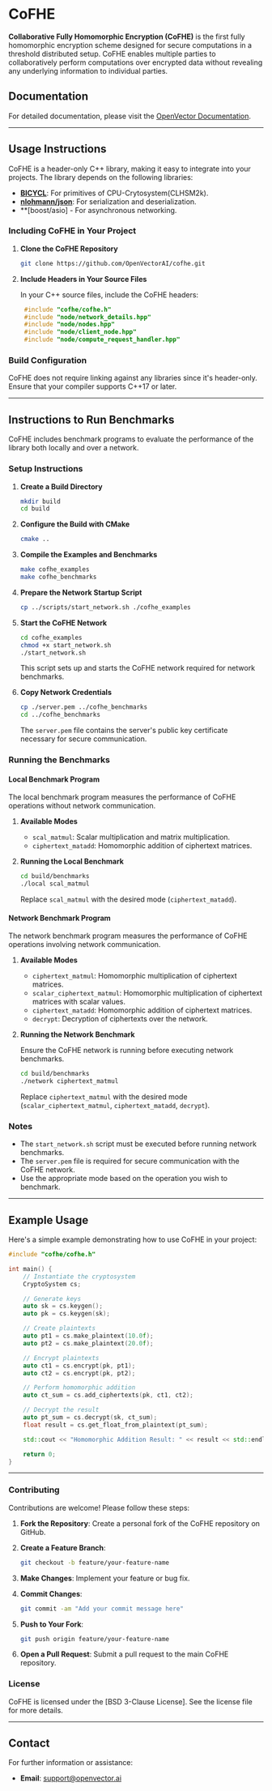 # CoFHE

**Collaborative Fully Homomorphic Encryption (CoFHE)** is the first fully homomorphic encryption scheme designed for secure computations in a threshold distributed setup. CoFHE enables multiple parties to collaboratively perform computations over encrypted data without revealing any underlying information to individual parties.

## Documentation

For detailed documentation, please visit the [OpenVector Documentation](https://openvector.gitbook.io/openvector/).

---

## Usage Instructions

CoFHE is a header-only C++ library, making it easy to integrate into your projects. The library depends on the following libraries:

- **[BICYCL](https://github.com/OpenVectorAI/bicycl)**: For primitives of CPU-Crytosystem(CLHSM2k).
- **[nlohmann/json](https://github.com/nlohmann/json)**: For serialization and deserialization.
- **[boost/asio] - For asynchronous networking.

### Including CoFHE in Your Project

1. **Clone the CoFHE Repository**

   ```bash
   git clone https://github.com/OpenVectorAI/cofhe.git
   ```

2. **Include Headers in Your Source Files**

   In your C++ source files, include the CoFHE headers:

   ```cpp
    #include "cofhe/cofhe.h"
    #include "node/network_details.hpp"
    #include "node/nodes.hpp"
    #include "node/client_node.hpp"
    #include "node/compute_request_handler.hpp"
   ```

### Build Configuration

CoFHE does not require linking against any libraries since it's header-only. Ensure that your compiler supports C++17 or later.

---

## Instructions to Run Benchmarks

CoFHE includes benchmark programs to evaluate the performance of the library both locally and over a network.

### Setup Instructions

1. **Create a Build Directory**

   ```bash
   mkdir build
   cd build
   ```

2. **Configure the Build with CMake**

   ```bash
   cmake ..
   ```

3. **Compile the Examples and Benchmarks**

   ```bash
   make cofhe_examples
   make cofhe_benchmarks
   ```

4. **Prepare the Network Startup Script**

   ```bash
   cp ../scripts/start_network.sh ./cofhe_examples
   ```

5. **Start the CoFHE Network**

   ```bash
   cd cofhe_examples
   chmod +x start_network.sh
   ./start_network.sh
   ```

   This script sets up and starts the CoFHE network required for network benchmarks.

6. **Copy Network Credentials**

   ```bash
   cp ./server.pem ../cofhe_benchmarks
   cd ../cofhe_benchmarks
   ```

   The `server.pem` file contains the server's public key certificate necessary for secure communication.

### Running the Benchmarks

#### Local Benchmark Program

The local benchmark program measures the performance of CoFHE operations without network communication.

1. **Available Modes**

   - `scal_matmul`: Scalar multiplication and matrix multiplication.
   - `ciphertext_matadd`: Homomorphic addition of ciphertext matrices.

2. **Running the Local Benchmark**

   ```bash
   cd build/benchmarks
   ./local scal_matmul
   ```

   Replace `scal_matmul` with the desired mode (`ciphertext_matadd`).

#### Network Benchmark Program

The network benchmark program measures the performance of CoFHE operations involving network communication.

1. **Available Modes**

   - `ciphertext_matmul`: Homomorphic multiplication of ciphertext matrices.
   - `scalar_ciphertext_matmul`: Homomorphic multiplication of ciphertext matrices with scalar values.
   - `ciphertext_matadd`: Homomorphic addition of ciphertext matrices.
   - `decrypt`: Decryption of ciphertexts over the network.

2. **Running the Network Benchmark**

   Ensure the CoFHE network is running before executing network benchmarks.

   ```bash
   cd build/benchmarks
   ./network ciphertext_matmul
   ```

   Replace `ciphertext_matmul` with the desired mode (`scalar_ciphertext_matmul`, `ciphertext_matadd`, `decrypt`).

### Notes

- The `start_network.sh` script must be executed before running network benchmarks.
- The `server.pem` file is required for secure communication with the CoFHE network.
- Use the appropriate mode based on the operation you wish to benchmark.

---

## Example Usage

Here's a simple example demonstrating how to use CoFHE in your project:

```cpp
#include "cofhe/cofhe.h"

int main() {
    // Instantiate the cryptosystem
    CryptoSystem cs;

    // Generate keys
    auto sk = cs.keygen();
    auto pk = cs.keygen(sk);

    // Create plaintexts
    auto pt1 = cs.make_plaintext(10.0f);
    auto pt2 = cs.make_plaintext(20.0f);

    // Encrypt plaintexts
    auto ct1 = cs.encrypt(pk, pt1);
    auto ct2 = cs.encrypt(pk, pt2);

    // Perform homomorphic addition
    auto ct_sum = cs.add_ciphertexts(pk, ct1, ct2);

    // Decrypt the result
    auto pt_sum = cs.decrypt(sk, ct_sum);
    float result = cs.get_float_from_plaintext(pt_sum);

    std::cout << "Homomorphic Addition Result: " << result << std::endl; // Output: 30.0

    return 0;
}
```

---

### Contributing

Contributions are welcome! Please follow these steps:

1. **Fork the Repository**: Create a personal fork of the CoFHE repository on GitHub.

2. **Create a Feature Branch**: 

   ```bash
   git checkout -b feature/your-feature-name
   ```

3. **Make Changes**: Implement your feature or bug fix.

4. **Commit Changes**:

   ```bash
   git commit -am "Add your commit message here"
   ```

5. **Push to Your Fork**:

   ```bash
   git push origin feature/your-feature-name
   ```

6. **Open a Pull Request**: Submit a pull request to the main CoFHE repository.

### License

CoFHE is licensed under the [BSD 3-Clause License]. See the license file for more details.

---

## Contact

For further information or assistance:

- **Email**: [support@openvector.ai](mailto:support@openvector.ai)